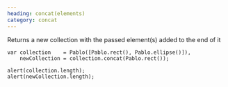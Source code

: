 ```yaml
--- 
heading: concat(elements)
category: concat
---
```


Returns a new collection with the passed element(s) added to the end of it

    var collection    = Pablo([Pablo.rect(), Pablo.ellipse()]),
        newCollection = collection.concat(Pablo.rect());

    alert(collection.length);
    alert(newCollection.length);